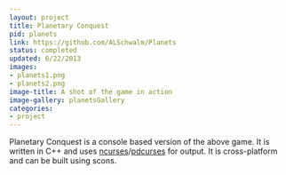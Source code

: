 ```yaml
---
layout: project
title: Planetary Conquest
pid: planets
link: https://github.com/ALSchwalm/Planets
status: completed
updated: 6/22/2013
images:
- planets1.png
- planets2.png
image-title: A shot of the game in action
image-gallery: planetsGallery
categories:
- project
---
```


Planetary Conquest is a console based version of the above game. It is written in C++
and uses [ncurses][ncurses]/[pdcurses][pdcurses] for output. It is cross-platform and
can be built using scons.

[ncurses]: https://www.gnu.org/software/ncurses/
[pdcurses]: http://pdcurses.sourceforge.net/
